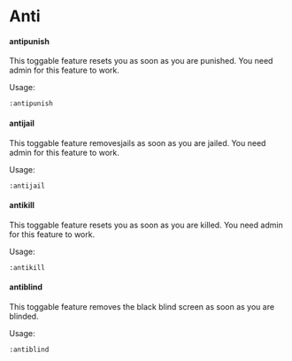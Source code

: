 # Anti 

#### antipunish
This toggable feature resets you as soon as you are punished. You need admin for this feature to work. 

Usage:
```
:antipunish
```

#### antijail
This toggable feature removesjails as soon as you are jailed. You need admin for this feature to work.

Usage:
```
:antijail
```

#### antikill
This toggable feature resets you as soon as you are killed. You need admin for this feature to work.

Usage:
```
:antikill
```

#### antiblind
This toggable feature removes the black blind screen as soon as you are blinded.

Usage:
```
:antiblind
```